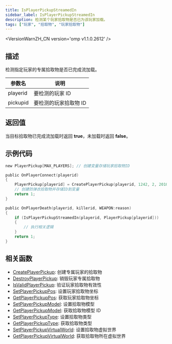 ```yaml
---
title: IsPlayerPickupStreamedIn
sidebar_label: IsPlayerPickupStreamedIn
description: 检测某个玩家拾取物是否已为该玩家加载。
tags: ["玩家", "拾取物", "玩家拾取物"]
---
```


<VersionWarnZH_CN version='omp v1.1.0.2612' />

## 描述

检测指定玩家的专属拾取物是否已完成流加载。

| 参数名   | 说明                  |
| -------- | --------------------- |
| playerid | 要检测的玩家 ID       |
| pickupid | 要检测的玩家拾取物 ID |

## 返回值

当目标拾取物已完成流加载时返回 **true**，未加载时返回 **false**。

## 示例代码

```c
new PlayerPickup[MAX_PLAYERS]; // 创建变量存储玩家拾取物ID

public OnPlayerConnect(playerid)
{
    PlayerPickup[playerid] = CreatePlayerPickup(playerid, 1242, 2, 2010.0979, 1222.0642, 10.8206, -1);
    // 创建防弹衣拾取物并存储ID到变量
    return 1;
}

public OnPlayerDeath(playerid, killerid, WEAPON:reason)
{
    if (IsPlayerPickupStreamedIn(playerid, PlayerPickup[playerid]))
    {
        // 执行相关逻辑
    }
    return 1;
}
```

## 相关函数

- [CreatePlayerPickup](CreatePlayerPickup): 创建专属玩家的拾取物
- [DestroyPlayerPickup](DestroyPlayerPickup): 销毁玩家专属拾取物
- [IsValidPlayerPickup](IsValidPlayerPickup): 验证玩家拾取物有效性
- [SetPlayerPickupPos](SetPlayerPickupPos): 设置玩家拾取物坐标
- [GetPlayerPickupPos](GetPlayerPickupPos): 获取玩家拾取物坐标
- [SetPlayerPickupModel](SetPlayerPickupModel): 设置拾取物模型
- [GetPlayerPickupModel](GetPlayerPickupModel): 获取拾取物模型 ID
- [SetPlayerPickupType](SetPlayerPickupType): 设置拾取物类型
- [GetPlayerPickupType](GetPlayerPickupType): 获取拾取物类型
- [SetPlayerPickupVirtualWorld](SetPlayerPickupVirtualWorld): 设置拾取物虚拟世界
- [GetPlayerPickupVirtualWorld](GetPlayerPickupVirtualWorld): 获取拾取物所在虚拟世界
